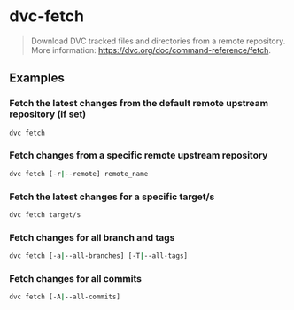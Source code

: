 # dvc-fetch

> Download DVC tracked files and directories from a remote repository. More information: <https://dvc.org/doc/command-reference/fetch>.

## Examples

### Fetch the latest changes from the default remote upstream repository (if set)

```bash
dvc fetch
```

### Fetch changes from a specific remote upstream repository

```bash
dvc fetch [-r|--remote] remote_name
```

### Fetch the latest changes for a specific target/s

```bash
dvc fetch target/s
```

### Fetch changes for all branch and tags

```bash
dvc fetch [-a|--all-branches] [-T|--all-tags]
```

### Fetch changes for all commits

```bash
dvc fetch [-A|--all-commits]
```
